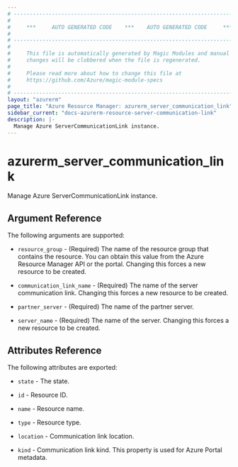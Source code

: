 ```yaml
---
# ----------------------------------------------------------------------------
#
#     ***     AUTO GENERATED CODE    ***    AUTO GENERATED CODE     ***
#
# ----------------------------------------------------------------------------
#
#     This file is automatically generated by Magic Modules and manual
#     changes will be clobbered when the file is regenerated.
#
#     Please read more about how to change this file at
#     https://github.com/Azure/magic-module-specs
#
# ----------------------------------------------------------------------------
layout: "azurerm"
page_title: "Azure Resource Manager: azurerm_server_communication_link"
sidebar_current: "docs-azurerm-resource-server-communication-link"
description: |-
  Manage Azure ServerCommunicationLink instance.
---
```


# azurerm_server_communication_link

Manage Azure ServerCommunicationLink instance.


## Argument Reference

The following arguments are supported:

* `resource_group` - (Required) The name of the resource group that contains the resource. You can obtain this value from the Azure Resource Manager API or the portal. Changing this forces a new resource to be created.

* `communication_link_name` - (Required) The name of the server communication link. Changing this forces a new resource to be created.

* `partner_server` - (Required) The name of the partner server.

* `server_name` - (Required) The name of the server. Changing this forces a new resource to be created.

## Attributes Reference

The following attributes are exported:

* `state` - The state.

* `id` - Resource ID.

* `name` - Resource name.

* `type` - Resource type.

* `location` - Communication link location.

* `kind` - Communication link kind.  This property is used for Azure Portal metadata.
